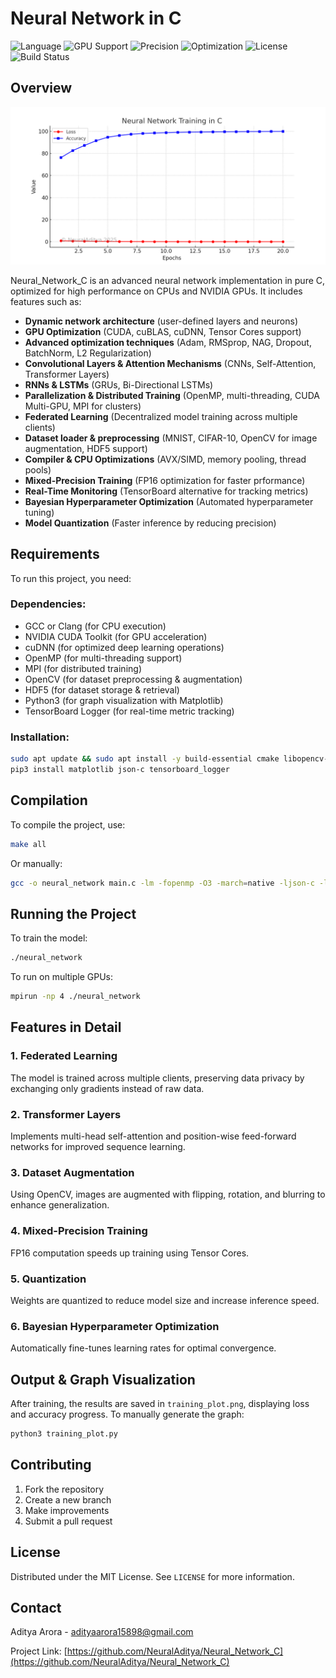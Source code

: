 # Neural Network in C

![Language](https://img.shields.io/badge/Language-C-blue)
![GPU Support](https://img.shields.io/badge/GPU-CUDA%20%7C%20cuDNN-green)
![Precision](https://img.shields.io/badge/Precision-FP16%20%7C%20FP32-orange)
![Optimization](https://img.shields.io/badge/Optimized-AVX%20%7C%20SIMD%20%7C%20OpenMP-yellow)
![License](https://img.shields.io/badge/License-MIT-lightgrey)
![Build Status](https://img.shields.io/badge/build-passing-brightgreen)

## Overview

![Training Visualization](docs/training_plot.png)

Neural\_Network\_C is an advanced neural network implementation in pure C, optimized for high performance on CPUs and NVIDIA GPUs. It includes features such as:

- **Dynamic network architecture** (user-defined layers and neurons)
- **GPU Optimization** (CUDA, cuBLAS, cuDNN, Tensor Cores support)
- **Advanced optimization techniques** (Adam, RMSprop, NAG, Dropout, BatchNorm, L2 Regularization)
- **Convolutional Layers & Attention Mechanisms** (CNNs, Self-Attention, Transformer Layers)
- **RNNs & LSTMs** (GRUs, Bi-Directional LSTMs)
- **Parallelization & Distributed Training** (OpenMP, multi-threading, CUDA Multi-GPU, MPI for clusters)
- **Federated Learning** (Decentralized model training across multiple clients)
- **Dataset loader & preprocessing** (MNIST, CIFAR-10, OpenCV for image augmentation, HDF5 support)
- **Compiler & CPU Optimizations** (AVX/SIMD, memory pooling, thread pools)
- **Mixed-Precision Training** (FP16 optimization for faster prformance)
- **Real-Time Monitoring** (TensorBoard alternative for tracking metrics)
- **Bayesian Hyperparameter Optimization** (Automated hyperparameter tuning)
- **Model Quantization** (Faster inference by reducing precision)

## Requirements

To run this project, you need:

### Dependencies:

- GCC or Clang (for CPU execution)
- NVIDIA CUDA Toolkit (for GPU acceleration)
- cuDNN (for optimized deep learning operations)
- OpenMP (for multi-threading support)
- MPI (for distributed training)
- OpenCV (for dataset preprocessing & augmentation)
- HDF5 (for dataset storage & retrieval)
- Python3 (for graph visualization with Matplotlib)
- TensorBoard Logger (for real-time metric tracking)

### Installation:

```sh
sudo apt update && sudo apt install -y build-essential cmake libopencv-dev hdf5-tools python3-pip
pip3 install matplotlib json-c tensorboard_logger
```

## Compilation

To compile the project, use:

```sh
make all
```

Or manually:

```sh
gcc -o neural_network main.c -lm -fopenmp -O3 -march=native -ljson-c -lhdf5 -I/usr/local/cuda/include -L/usr/local/cuda/lib64 -lcudart -lcublas -lcudnn
```

## Running the Project

To train the model:

```sh
./neural_network
```

To run on multiple GPUs:

```sh
mpirun -np 4 ./neural_network
```

## Features in Detail

### 1. **Federated Learning**

The model is trained across multiple clients, preserving data privacy by exchanging only gradients instead of raw data.

### 2. **Transformer Layers**

Implements multi-head self-attention and position-wise feed-forward networks for improved sequence learning.

### 3. **Dataset Augmentation**

Using OpenCV, images are augmented with flipping, rotation, and blurring to enhance generalization.

### 4. **Mixed-Precision Training**

FP16 computation speeds up training using Tensor Cores.

### 5. **Quantization**

Weights are quantized to reduce model size and increase inference speed.

### 6. **Bayesian Hyperparameter Optimization**

Automatically fine-tunes learning rates for optimal convergence.

## Output & Graph Visualization

After training, the results are saved in `training_plot.png`, displaying loss and accuracy progress.
To manually generate the graph:

```sh
python3 training_plot.py
```

## Contributing

1. Fork the repository
2. Create a new branch
3. Make improvements
4. Submit a pull request

## License

Distributed under the MIT License. See `LICENSE` for more information.

## Contact

Aditya Arora - adityaarora15898@gmail.com

Project Link: [https://github.com/NeuralAditya/Neural_Network_C](https://github.com/NeuralAditya/Neural_Network_C)

